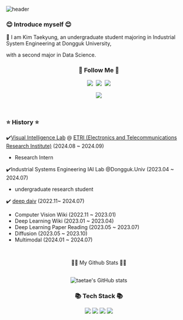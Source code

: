 ![header](https://capsule-render.vercel.app/api?type=waving&color=timeGradient&text=Welcome%20to%20taetae's%20GitHub%20👋&animation=fadeIn&fontSize=35&fontAlignY=40&fontAlign=70&height=250)

<h3>😊 Introduce myself 😊</h3>
🏫 I am Kim Taekyung, an undergraduate student majoring in Industrial System Engineering at Dongguk University, 

with a second major in Data Science.

<h3 align="center">🌈 Follow Me 🌈</h3>
<p align="center">
  <a href="https://velog.io/@wendy1080"><img src="https://img.shields.io/badge/Tech%20Blog-11B48A?style=flat-square&logo=Vimeo&logoColor=white&link=https://velog.io/@wendy1080"/></a>&nbsp
  <a href="https://www.instagram.com/taetae_ss_/"><img src="https://img.shields.io/badge/Instagram-E4405F?style=flat-square&logo=Instagram&logoColor=white&link=https://https://www.instagram.com/taetae_ss_"/></a>&nbsp
  <a href="mailto:wendy1080@dgu.ac.kr"><img src="https://img.shields.io/badge/Gmail-d14836?style=flat-square&logo=Gmail&logoColor=white&link=wendy1080@dgu.ac.kr"/></a>
</p>

<p align="center">
  <a href="https://hits.seeyoufarm.com"><img src="https://hits.seeyoufarm.com/api/count/incr/badge.svg?url=https%3A%2F%2Fgithub.com%2Fhyeinisfree&count_bg=%2341B883&title_bg=%23CDC2C2&icon=github.svg&icon_color=%23E7E7E7&title=hits&edge_flat=false"/></a>
</p>&nbsp;


<h3>⭐ History ⭐</h3>

✔️[Visual Intelligence Lab](https://etri-visualintelligence.github.io/) @ [ETRI (Electronics and Telecommunications Research Institute)](https://www.etri.re.kr/eng/main/main.etri) (2024.08 ~ 2024.09)
  - Research Intern

✔️Industrial Systems Engineering IAI Lab @Dongguk.Univ (2023.04 ~ 2024.07)
  - undergraduate research student

✔️ [deep daiv](https://deepdaiv.oopy.io/) (2022.11~ 2024.07)
  - Computer Vision Wiki (2022.11 ~ 2023.01)
  - Deep Learning Wiki (2023.01 ~ 2023.04)
  - Deep Learning Paper Reading (2023.05 ~ 2023.07)
  - Diffusion (2023.05 ~ 2023.10)
  - Multimodal (2024.01 ~ 2024.07)


&nbsp;





<div align="center">👩‍💻 My Github Stats 👩‍💻</h3>
<div align="center">&nbsp;
<div>

![taetae's GitHub stats](https://github-readme-stats.vercel.app/api?username=taekyungss&show_icons=true&theme=radical)



 


<h3 align="center">📚 Tech Stack 📚</h3>
<p align="center">

  <img src="https://img.shields.io/badge/Python-3766AB?style=flat-square&logo=Python&logoColor=white"/></a>
  <img src="https://img.shields.io/badge/Pytorch-3766AB?style=flat-square&logo=Pytorch&logoColor=white"/></a>
 <img src="https://img.shields.io/badge/OpenCV-3766AB?style=flat-square&logo=OpenCV&logoColor=white"/>
<img src="https://img.shields.io/badge/Langchain-3766AB?style=flat-square&logo=Langchain&logoColor=white"/></a>


  
<!--
**taekyungss/taekyungss** is a ✨ _special_ ✨ repository because its `README.md` (this file) appears on your GitHub profile.

Here are some ideas to get you started:

- 🔭 I’m currently working on ...
- 🌱 I’m currently learning ...
- 👯 I’m looking to collaborate on ...
- 🤔 I’m looking for help with ...
- 💬 Ask me about ...
- 📫 How to reach me: ...
- 😄 Pronouns: ...
- ⚡ Fun fact: ...
-->
